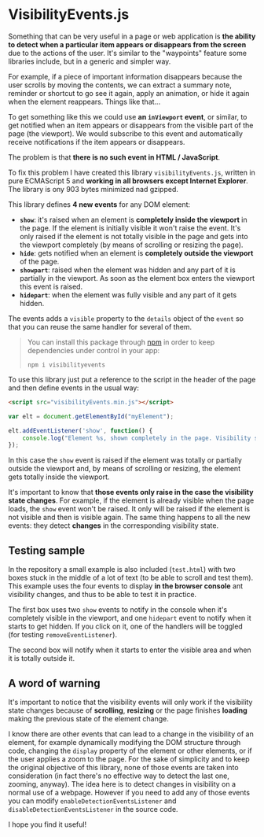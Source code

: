 # VisibilityEvents.js

Something that can be very useful in a page or web application is **the ability to detect when a particular item appears or disappears from the screen** due to the actions of the user. It's similar to the "waypoints" feature some libraries include, but in a generic and simpler way.

For example, if a piece of important information disappears because the user scrolls by moving the contents, we can extract a summary note, reminder or shortcut to go see it again, apply an animation, or hide it again when the element reappears. Things like that...

To get something like this we could use **an `inViewport` event**, or similar, to get notified when an item appears or disappears from the visible part of the page (the viewport). We would subscribe to this event and automatically receive notifications if the item appears or disappears.

The problem is that **there is no such event in HTML / JavaScript**.

To fix this problem I have created this library `visibilityEvents.js`, written in pure ECMAScript 5 and **working in all browsers except Internet Explorer**. The library is ony 903 bytes minimized nad gzipped.

This library defines **4 new events** for any DOM element:

- **`show`**: it's raised when an element is **completely inside the viewport** in the page. If the element is initially visible it won't raise the event. It's only raised if the element is not totally visible in the page and gets into the viewport completely (by means of scrolling or resizing the page).
- **`hide`**: gets notified when an element is **completely outside the viewport** of the page.
- **`showpart`**: raised when the element was hidden and any part of it is partially in the viewport. As soon as the element box enters the viewport this event is raised.
- **`hidepart`**: when the element was fully visible and any part of it gets hidden.

The events adds a `visible` property to the `details` object of the `event` so that you can reuse the same handler for several of them.

>You can install this package through [npm](https://www.npmjs.com/package/visibilityevents) in order to keep dependencies under control in your app:
>
>`npm i visibilityevents`

To use this library just put a reference to the script in the header of the page and then define events in the usual way:

```html
<script src="visibilityEvents.min.js"></script>
```

```javascript
var elt = document.getElementById("myElement");

elt.addEventListener('show', function() {
    console.log("Element %s, shown completely in the page. Visibility state: %s", ev.target.id, ev.detail.visible);
});
```

In this case the `show` event is raised if the element was totally or partially outside the viewport and, by means of scrolling or resizing, the element gets totally inside the viewport.

It's important to know that **those events only raise in the case the visibility state changes**. For example, if the element is already visible when the page loads, the `show` event won't be raised. It only will be raised if the element is not visible and then is visible again. The same thing happens to all the new events: they detect **changes** in the corresponding visibility state.

## Testing sample

In the repository a small example is also included (`test.html`) with two boxes stuck in the middle of a lot of text (to be able to scroll and test them). This example uses the four events to display **in the browser console** ant visibility changes, and thus to be able to test it in practice.

The first box uses two `show` events to notify in the console when it's completely visible in the viewport, and one `hidepart` event to notify when it starts to get hidden. If you click on it, one of the handlers will be toggled (for testing `removeEventListener`).

The second box will notify when it starts to enter the visible area and when it is totally outside it.

## A word of warning

It's important to notice that the visibility events will only work if the visibility state changes because of **scrolling**, **resizing** or the page finishes **loading** making the previous state of the element change.

I know there are other events that can lead to a change in the visibility of an element, for example dynamically modifying the DOM structure through code, changing the `display` property of the element or other elements, or if the user applies a zoom to the page. For the sake of simplicity and to keep the original objective of this library, none of those events are taken into consideration (in fact there's no effective way to detect the last one, zooming, anyway). The idea here is to detect changes in visibility on a normal use of a webpage. However if you need to add any of those events you can modify `enableDetectionEventsListener` and `disableDetectionEventsListener` in the source code.

I hope you find it useful!